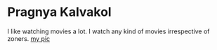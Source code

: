 # Pragnya Kalvakol
I like watching movies a lot.
I watch any kind of movies irrespective of zoners.
[my pic]()